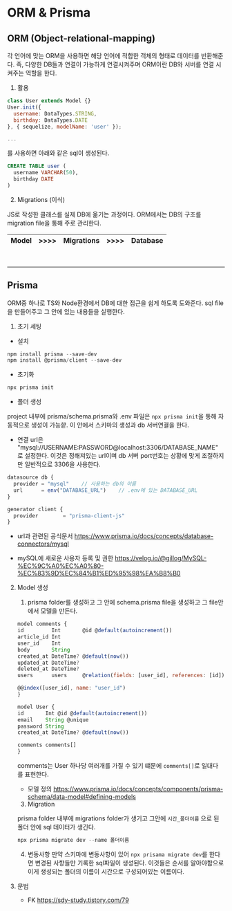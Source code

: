 # ORM & Prisma

## ORM (Object-relational-mapping)

각 언어에 맞는 ORM을 사용하면 해당 언어에 적합한 객체의 형태로 데이터를 반환해준다.
즉, 다양한 DB들과 연결이 가능하게 연결시켜주며 ORM이란 DB와 서버를 연결 시켜주는 역할을 한다.

1. 활용

```javascript
class User extends Model {}
User.init({
  username: DataTypes.STRING,
  birthday: DataTypes.DATE
}, { sequelize, modelName: 'user' });

...
```

를 사용하면 아래와 같은 sql이 생성된다.

```sql
CREATE TABLE user (
  username VARCHAR(50),
  birthday DATE
)
```

2. Migrations (이식)

JS로 작성한 클래스를 실제 DB에 옮기는 과정이다.
ORM에서는 DB의 구조를 migration file을 통해 주로 관리한다.

| Model | >>>> | Migrations | >>>> | Database |
| ----- | ---- | ---------- | ---- | -------- |

<br>
<hr>

## Prisma

ORM중 하나로 TS와 Node환경에서 DB에 대한 접근을 쉽게 하도록 도와준다.
sql file을 만들어주고 그 안에 있는 내용들을 실행한다.

1. 초기 세팅

- 설치

```javascript
npm install prisma --save-dev
npm install @prisma/client --save-dev
```

- 초기화

```javascript
npx prisma init
```

- 폴더 생성

project 내부에 prisma/schema.prisma와 .env 파일은 `npx prisma init`을 통해 자동적으로 생성이 가능핟.
이 안에서 스키마의 생성과 db 서버연결을 한다.

- 연결
  url은 "mysql://USERNAME:PASSWORD@localhost:3306/DATABASE_NAME" 로 설정한다.
  이것은 정해져있는 url이며 db 서버 port번호는 상황에 맞게 조절하지만 일반적으로 3306을 사용한다.

```javascript
datasource db {
  provider = "mysql"    // 사용하는 db의 이름
  url      = env("DATABASE_URL")    // .env에 있는 DATABASE_URL
}

generator client {
  provider        = "prisma-client-js"
}
```

- url과 관련된 공식문서
  https://www.prisma.io/docs/concepts/database-connectors/mysql

- mySQL에 새로운 사용자 등록 및 권한
  https://velog.io/@gillog/MySQL-%EC%9C%A0%EC%A0%80-%EC%83%9D%EC%84%B1%ED%95%98%EA%B8%B0

2. Model 생성

   1. prisma folder를 생성하고 그 안에 schema.prisma file을 생성하고 그 file안에서 모델을 만든다.

   ```javascript
   model comments {
   id         Int       @id @default(autoincrement())
   article_id Int
   user_id    Int
   body       String
   created_at DateTime? @default(now())
   updated_at DateTime?
   deleted_at DateTime?
   users      users     @relation(fields: [user_id], references: [id])

   @@index([user_id], name: "user_id")
   }

   model User {
   id       Int @id @default(autoincrement())
   email    String @unique
   password String
   created_at DateTime? @default(now())

   comments comments[]
   }
   ```

   comments는 User 하나당 여러개를 가질 수 있기 떄문에 `comments[]`로 일대다 를 표현한다.

   - 모델 정의
     https://www.prisma.io/docs/concepts/components/prisma-schema/data-model#defining-models

   3. Migration

   prisma folder 내부에 migrations folder가 생기고 그안에 `시간_폴더이름` 으로 된 폴더 안에 sql 데이터가 생긴다.

   ```javascript
   npx prisma migrate dev --name 폴더이름
   ```

   4. 변동사항
      만약 스키마에 변동사항이 있어 `npx prisama migrate dev`를 한다면 변경된 사항들만 기록한 sql파일이 생성된다.
      이것들은 순서를 알아야함으로 이게 생성되는 폴더의 이름이 시간으로 구성되어있는 이름이다.

3. 문법
   - FK
     https://sdy-study.tistory.com/79
